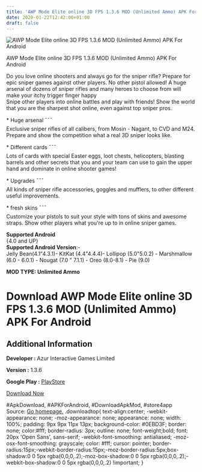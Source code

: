 ```yaml
---
title: 'AWP Mode Elite online 3D FPS 1.3.6 MOD (Unlimited Ammo) APK For Android'
date: 2020-01-22T12:42:00+01:00
draft: false
---
```


![AWP Mode Elite online 3D FPS 1.3.6 MOD (Unlimited Ammo) APK For Android](https://i1.wp.com/apkhome.net/wp-content/uploads/2020/01/AWP-Mode-Elite-online-3D-FPS1.3.6-MOD-Unlimited-Ammo.jpg "AWP Mode Elite online 3D FPS 1.3.6 MOD (Unlimited Ammo) APK For Android")

  

AWP Mode Elite online 3D FPS 1.3.6 MOD (Unlimited Ammo) APK For Android

Do you love online shooters and always go for the sniper rifle? Prepare for epic sniper games against other players. No other pistol allowed! A huge arsenal of dozens of sniper rifles and many heroes to choose from will make your itchy trigger finger happy  
Snipe other players into online battles and play with friends! Show the world that you are the sharpest shot online, even against top sniper pros.

\* Huge arsenal ¯¯¯  
Exclusive sniper rifles of all calibers, from Mosin - Nagant, to CVD and M24. Prepare and show the competition what a real 3D sniper looks like.

\* Different cards ¯¯¯  
Lots of cards with special Easter eggs, loot chests, helicopters, blasting barrels and other secrets that you and your team can use to gain the upper hand and dominate in online shooter games!

\* Upgrades ¯¯¯  
All kinds of sniper rifle accessories, goggles and mufflers, to other different useful improvements.

\* fresh skins ¯¯¯  
Customize your pistols to suit your style with tons of skins and awesome straps. Show other players what you're up to in online sniper games.

**Supported Android**  
{4.0 and UP}  
**Supported Android Version**:-  
Jelly Bean(4.1"4.3.1)- KitKat (4.4"4.4.4)- Lollipop (5.0"5.0.2) - Marshmallow (6.0 - 6.0.1) - Nougat (7.0 " 7.1.1) - Oreo (8.0-8.1) - Pie (9.0)

**MOD TYPE: Unlimited Ammo**

Download AWP Mode Elite online 3D FPS 1.3.6 MOD (Unlimited Ammo) APK For Android
================================================================================

Additional Information
----------------------

**Developer :** Azur Interactive Games Limited

**Version :** 1.3.6

**Google Play :** [PlayStore](https://play.google.com/store/apps/details?id=com.alphainteractive.sniperawpshooter)

  

[Download Now](https://store4app.co/post/awp-mode-elite-online-3d-fps-1-3-6-mod-unlimited-ammo-apk-for-android_1579688803)

  
#ApkDownload, #APKForAndroid, #DownloadApkMod, #store4app  
Source: [Go homepage.](https://store4app.co/post/awp-mode-elite-online-3d-fps-1-3-6-mod-unlimited-ammo-apk-for-android_1579688803) .downloadtop{ text-align:center; -webkit-appearance: none; -moz-appearance: none; appearance: none; width: 100%; padding: 9px 9px 11px 13px; background-color: #0EBD3F; border: none; color:#fff; border-radius: 3px; outline: none; font-weight;bold; font: 20px 'Open Sans', sans-serif; -webkit-font-smoothing: antialiased; -moz-osx-font-smoothing: grayscale; color: #fff; cursor: pointer; border-radius:15px;-webkit-border-radius:15px;-moz-border-radius:5px;box-shadow:0 0 5px rgba(0,0,0,.2);-moz-box-shadow:0 0 5px rgba(0,0,0,.2);-webkit-box-shadow:0 0 5px rgba(0,0,0,.2) !important; }